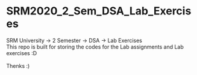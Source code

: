 # SRM2020_2_Sem_DSA_Lab_Exercises
SRM University -> 2 Semester -> DSA -> Lab Exercises <br>
This repo is built for storing the codes for the Lab assignments and Lab exercises :D <br><br>
Thenks :)<br>
